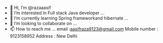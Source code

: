- 👋 Hi, I’m @razaaasif
- 👀 I’m interested in Full stack Java developer ...
- 🌱 I’m currently learning Spring frameworkand hibernate ...
- 💞️ I’m looking to collaborate on ...
- 📫 How to reach me ...
email :aasifraza9123@gmail.com
Mobile number : 9123158952
Address : New Delhi

<!---
razaaasif/razaaasif is a ✨ special ✨ repository because its `README.md` (this file) appears on your GitHub profile.
You can click the Preview link to take a look at your changes.
--->
